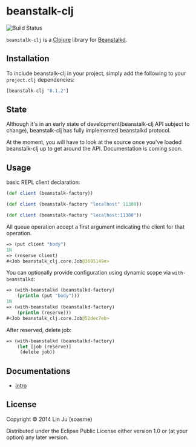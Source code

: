 # beanstalk-clj

![Build Status](https://travis-ci.org/soasme/beanstalk-clj.svg?branch=master)

`beanstalk-clj` is a [Clojure](http://clojure.org/) library for
[Beanstalkd](http://kr.github.io/beanstalkd/).

## Installation

To include beanstalk-clj in your project, simply add the
following to your `project.clj` dependencies:

```clojure
[beanstalk-clj "0.1.2"]
```
## State

Although it's in an early state of development(beanstalk-clj API
subject to change), beanstalk-clj has fully implemented beanstalkd
protocol.

At the moment, you will have to look at the source once you've loaded
beanstalk-clj up to get around the API. Documentation is coming soon.

## Usage

 basic REPL client declaration:

```clj
(def client (beanstalk-factory))

(def client (beanstalk-factory "localhost" 11300))

(def client (beanstalk-factory "localhost:11300"))
```

All queue operation accept a first argument indicating the client
for that operation.

```clj
=> (put client "body")
1N
=> (reserve client)
#<Job beanstalk_clj.core.Job@3695149e>
```

You can optionally provide configuration using dynamic scope via `with-beanstalkd`:

```clj
=> (with-beanstalkd (beanstalkd-factory)
    (println (put "body")))
1N
=> (with-beanstalkd (beanstalkd-factory)
    (println (reserve)))
#<Job beanstalk_clj.core.Job@52dec7eb>
```

After reserved, delete job:

```clj
=> (with-beanstalkd (beanstalkd-factory)
    (let [job (reserve)]
     (delete job))
```

## Documentations

* [Intro](https://github.com/soasme/beanstalk-clj/blob/master/doc%2Fintro.md)

## License

Copyright © 2014 Lin Ju (soasme)

Distributed under the Eclipse Public License either version 1.0 or (at
your option) any later version.
